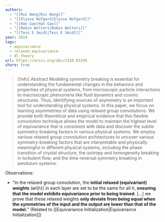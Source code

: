 ```yaml
---
authors:
  - "[[Rui Wang|Rui Wang]]"
  - "[[Elyssa Hofgard|Elyssa Hofgard]]"
  - "[[Han Gao|Han Gao]]"
  - "[[Robin Walters|Robin Walters]]"
  - "[[Tess E Smidt|Tess E Smidt]]"
year: 2024
tags:
  - equivariance
  - relaxed_equivariance
  - dl_theory
url: https://arxiv.org/abs/2310.02299
share: true
---
```

> [!info] Abstract
> Modeling symmetry breaking is essential for understanding the fundamental changes in the behaviors and properties of physical systems, from microscopic particle interactions to macroscopic phenomena like fluid dynamics and cosmic structures. Thus, identifying sources of asymmetry is an important tool for understanding physical systems. In this paper, we focus on learning asymmetries of data using relaxed group convolutions. We provide both theoretical and empirical evidence that this flexible convolution technique allows the model to maintain the highest level of equivariance that is consistent with data and discover the subtle symmetry-breaking factors in various physical systems. We employ various relaxed group convolution architectures to uncover various symmetry-breaking factors that are interpretable and physically meaningful in different physical systems, including the phase transition of crystal structure, the isotropy and homogeneity breaking in turbulent flow, and the time-reversal symmetry breaking in pendulum systems.

Observations:
- "In the relaxed group convolution, the **initial relaxed (equivariant) weights** {𝑤𝑙⁢(ℎ)} in each layer are set to be the same for all ℎ, **ensuring that the model exhibits equivariance prior to being trained**. [...] we prove that these relaxed weights **only deviate from being equal when the symmetries of the input and the output are lower than that of the model.**" (Related to [[Equivariance Initialization|Equivariance Initialization]])